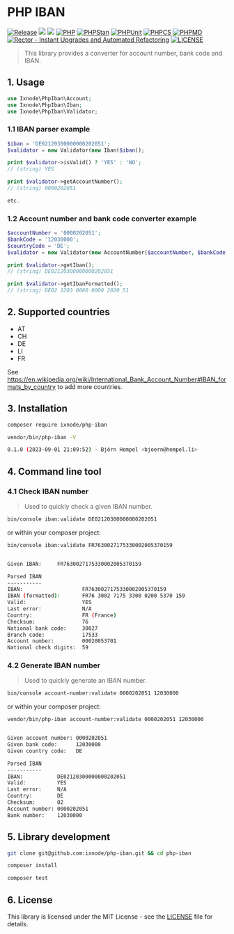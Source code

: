 # PHP IBAN

[![Release](https://img.shields.io/github/v/release/ixnode/php-iban)](https://github.com/ixnode/php-iban/releases)
[![](https://img.shields.io/github/release-date/ixnode/php-iban)](https://github.com/ixnode/php-iban/releases)
![](https://img.shields.io/github/repo-size/ixnode/php-iban.svg)
[![PHP](https://img.shields.io/badge/PHP-^8.2-777bb3.svg?logo=php&logoColor=white&labelColor=555555&style=flat)](https://www.php.net/supported-versions.php)
[![PHPStan](https://img.shields.io/badge/PHPStan-Level%20Max-777bb3.svg?style=flat)](https://phpstan.org/user-guide/rule-levels)
[![PHPUnit](https://img.shields.io/badge/PHPUnit-Unit%20Tests-6b9bd2.svg?style=flat)](https://phpunit.de)
[![PHPCS](https://img.shields.io/badge/PHPCS-PSR12-416d4e.svg?style=flat)](https://www.php-fig.org/psr/psr-12/)
[![PHPMD](https://img.shields.io/badge/PHPMD-ALL-364a83.svg?style=flat)](https://github.com/phpmd/phpmd)
[![Rector - Instant Upgrades and Automated Refactoring](https://img.shields.io/badge/Rector-PHP%208.2-73a165.svg?style=flat)](https://github.com/rectorphp/rector)
[![LICENSE](https://img.shields.io/github/license/ixnode/php-api-version-bundle)](https://github.com/ixnode/php-api-version-bundle/blob/master/LICENSE)

> This library provides a converter for account number, bank code and IBAN.

## 1. Usage

```php
use Ixnode\PhpIban\Account;
use Ixnode\PhpIban\Iban;
use Ixnode\PhpIban\Validator;
```

### 1.1 IBAN parser example

```php
$iban = 'DE02120300000000202051';
$validator = new Validator(new Iban($iban));

print $validator->isValid() ? 'YES' : 'NO';
// (string) YES

print $validator->getAccountNumber();
// (string) 0000202051

etc.
```

### 1.2 Account number and bank code converter example

```php
$accountNumber = '0000202051';
$bankCode = '12030000';
$countryCode = 'DE';
$validator = new Validator(new AccountNumber($accountNumber, $bankCode, $countryCode));

print $validator->getIban();
// (string) DE02120300000000202051

print $validator->getIbanFormatted();
// (string) DE02 1203 0000 0000 2020 51
```

## 2. Supported countries

* AT
* CH
* DE
* LI
* FR

See https://en.wikipedia.org/wiki/International_Bank_Account_Number#IBAN_formats_by_country to add more countries.

## 3. Installation

```bash
composer require ixnode/php-iban
```

```bash
vendor/bin/php-iban -V
```

```bash
0.1.0 (2023-09-01 21:09:52) - Björn Hempel <bjoern@hempel.li>
```

## 4. Command line tool

### 4.1 Check IBAN number

> Used to quickly check a given IBAN number.

```bash
bin/console iban:validate DE02120300000000202051
```

or within your composer project:

```bash
bin/console iban:validate FR7630027175330002005370159
```

```bash

Given IBAN:     FR7630027175330002005370159

Parsed IBAN
-----------
IBAN:                   FR7630027175330002005370159
IBAN (formatted):       FR76 3002 7175 3300 0200 5370 159
Valid:                  YES
Last error:             N/A
Country:                FR (France)
Checksum:               76
National bank code:     30027
Branch code:            17533
Account number:         00020053701
National check digits:  59

```

### 4.2 Generate IBAN number

> Used to quickly generate an IBAN number.

```bash
bin/console account-number:validate 0000202051 12030000
```

or within your composer project:

```bash
vendor/bin/php-iban account-number:validate 0000202051 12030000
```

```bash

Given account number: 0000202051
Given bank code:      12030000
Given country code:   DE

Parsed IBAN
-----------
IBAN:           DE02120300000000202051
Valid:          YES
Last error:     N/A
Country:        DE
Checksum:       02
Account number: 0000202051
Bank number:    12030000

```

## 5. Library development

```bash
git clone git@github.com:ixnode/php-iban.git && cd php-iban
```

```bash
composer install
```

```bash
composer test
```

## 6. License

This library is licensed under the MIT License - see the [LICENSE](/LICENSE) file for details.
